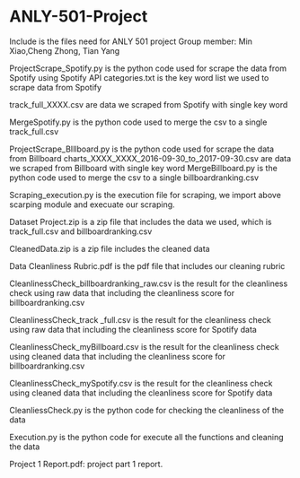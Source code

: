 # ANLY-501-Project
Include is the files need for ANLY 501 project 
Group member:  Min Xiao,Cheng Zhong, Tian Yang

ProjectScrape_Spotify.py is the python code used for scrape the data from Spotify using Spotify API
categories.txt is the key word list we used to scrape data from Spotify


track_full_XXXX.csv are data we scraped from Spotify with single key word


MergeSpotify.py is the python code used to merge the csv to a single track_full.csv


ProjectScrape_BIllboard.py is the python code used for scrape the data from Billboard
charts_XXXX_XXXX_2016-09-30_to_2017-09-30.csv are data we scraped from Billboard with single key word
MergeBillboard.py is the python code used to merge the csv to a single billboardranking.csv


Scraping_execution.py  is the execution file for scraping, we import above scarping module and execuate our scraping.


Dataset Project.zip is a zip file that includes the data we used, which is track_full.csv and billboardranking.csv

CleanedData.zip is a zip file includes the cleaned data

Data Cleanliness Rubric.pdf is the pdf file that includes our cleaning rubric

CleanlinessCheck_billboardranking_raw.csv is the result for the cleanliness check using raw data that including the cleanliness score for billboardranking.csv

CleanlinessCheck_track _full.csv is the result for the cleanliness check using raw data that including the cleanliness score for Spotify data

CleanlinessCheck_myBillboard.csv is the result for the cleanliness check using cleaned data that including the cleanliness score for billboardranking.csv

CleanlinessCheck_mySpotify.csv is the result for the cleanliness check using cleaned data that including the cleanliness score for Spotify data

CleanliessCheck.py is the python code for checking the cleanliness of the data

Execution.py is the python code for execute all the functions and cleaning the data

Project 1 Report.pdf: project part 1 report.
